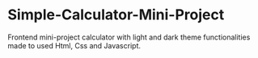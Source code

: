 # Simple-Calculator-Mini-Project
Frontend mini-project calculator with light and dark theme functionalities made to used Html, Css and Javascript.
